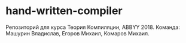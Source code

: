 # hand-written-compiler

Репозиторий для курса Теория Компиляции, ABBYY 2018. 
Команда: Машурин Владислав, Егоров Михаил, Комаров Михаил.
